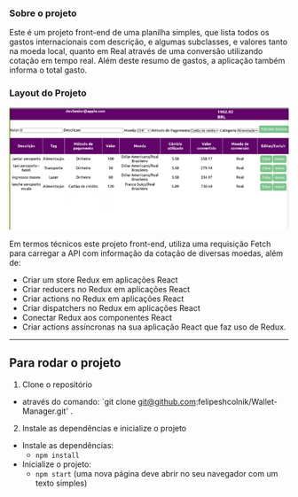 ### Sobre o projeto
Este é um projeto front-end de uma planilha simples, que lista todos os gastos internacionais com descrição, e algumas subclasses, e valores tanto na moeda local, quanto em Real através de uma conversão utilizando cotação em tempo real. Além deste resumo de gastos, a aplicação também informa o total gasto.

### Layout do Projeto
![imagem da planilha](https://github.com/felipeshcolnik/Wallet-Manager/blob/shcol_wallet_project/images/planilha-wallet.png)


Em termos técnicos este projeto front-end, utiliza uma requisição Fetch para carregar a API com informação da cotação de diversas moedas, além de: 
  - Criar um store Redux em aplicações React
  - Criar reducers no Redux em aplicações React
  - Criar actions no Redux em aplicações React
  - Criar dispatchers no Redux em aplicações React
  - Conectar Redux aos componentes React
  - Criar actions assíncronas na sua aplicação React que faz uso de Redux.
  
---

## Para rodar o projeto

1. Clone o repositório
  * através do comando: `git clone git@github.com:felipeshcolnik/Wallet-Manager.git' .

2. Instale as dependências e inicialize o projeto
  * Instale as dependências:
    * `npm install`
  * Inicialize o projeto:
    * `npm start` (uma nova página deve abrir no seu navegador com um texto simples)
